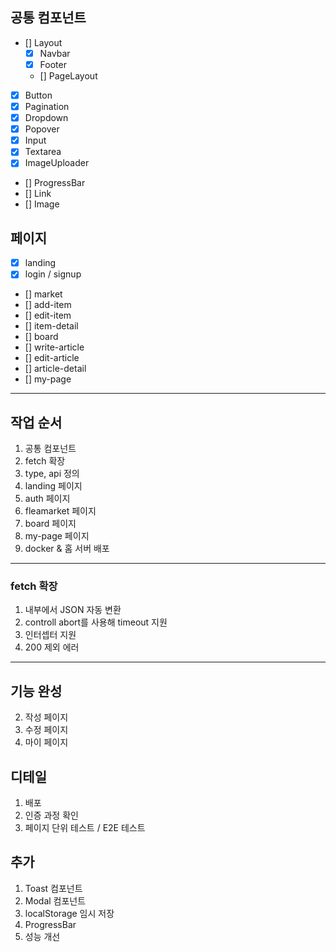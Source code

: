 ## 공통 컴포넌트

- [] Layout
  - [x] Navbar
  - [x] Footer
  - [] PageLayout
- [x] Button
- [x] Pagination
- [x] Dropdown
- [x] Popover
- [x] Input
- [x] Textarea
- [x] ImageUploader
- [] ProgressBar
- [] Link
- [] Image

## 페이지

- [x] landing
- [x] login / signup
- [] market
- [] add-item
- [] edit-item
- [] item-detail
- [] board
- [] write-article
- [] edit-article
- [] article-detail
- [] my-page

---

## 작업 순서

1. 공통 컴포넌트
2. fetch 확장
3. type, api 정의
4. landing 페이지
5. auth 페이지
6. fleamarket 페이지
7. board 페이지
8. my-page 페이지
9. docker & 홈 서버 배포

---

### fetch 확장

1. 내부에서 JSON 자동 변환
2. controll abort를 사용해 timeout 지원
3. 인터셉터 지원
4. 200 제외 에러

---

## 기능 완성

2. 작성 페이지
3. 수정 페이지
4. 마이 페이지

## 디테일

1. 배포
2. 인증 과정 확인
3. 페이지 단위 테스트 / E2E 테스트

## 추가

1. Toast 컴포넌트
2. Modal 컴포넌트
3. localStorage 임시 저장
4. ProgressBar
5. 성능 개선
